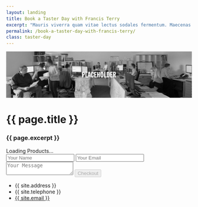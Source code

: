 ```yaml
---
layout: landing
title: Book a Taster Day with Francis Terry
excerpt: "Mauris viverra quam vitae lectus sodales fermentum. Maecenas scelerisque tempus imperdiet. Pellentesque habitant morbi tristique senectus et netus et malesuada."
permalink: /book-a-taster-day-with-francis-terry/
class: taster-day
---
```


<img src="/images/feature/taster-day-hero.jpg" class="landing-hero" alt="Francis Terry" />

<div class="wrapper">

<div class="article">

<h1>{{ page.title }}</h1>
<h3>{{ page.excerpt }}</h3>
<form method="post" id="contact-form">
    <div id="product-selector">Loading Products...</div>
    <input id="contact-name" type="text" name="name" placeholder="Your Name">
    <input id="contact-email" type="email" placeholder="Your Email">
    <textarea id="contact-message" name="Message" placeholder="Your Message"></textarea>
    <input id="checkout-button" disabled="disabled" type="submit" value="Checkout">
</form>

<div class=".footer-col-wrapper">

<ul class="contact-list">
    <li class="contact-address">{{ site.address }}</li>
    <li class="contact-tel">{{ site.telephone }}</li>
    <li class="contact-email"><a href="mailto:{{ site.email }}">{{ site.email }}</a></li>
</ul>

</div>

</div>

</div>

<script type="text/javascript">
    var api_url = '{{ site.data.api.url | default: "https://ftanda.co.uk/api" }}';
    var api_stripe_key = '{{ site.data.api.stripe_key | pk_test_UeSvUeIabOSxYzN6b4QejXoi }}';
</script>
<script src="https://checkout.stripe.com/checkout.js"></script>
<script src="/js/stripe/index.js?{{ site.time | date: '%s%N' }}" type="text/javascript"></script>